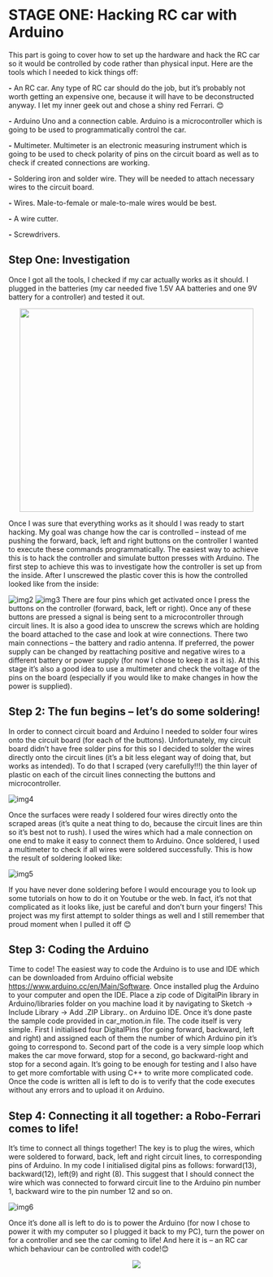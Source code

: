 [//]: # (Image References)

[image1]: ./images/img1.jpg "img1"
[image2]: ./images/img2.jpg "img2"
[image3]: ./images/img3.jpg "img3"
[image4]: ./images/img4.jpg "img4"
[image5]: ./images/img5.jpg "img5"
[image6]: ./images/img6.jpg "img6"
[image7]: ./images/car_works.gif "car_works"

# STAGE ONE: Hacking RC car with Arduino
This part is going to cover how to set up the hardware and hack the RC car so it would be controlled by code rather than physical input. Here are the tools which I needed to kick things off:


__-__ An RC car. Any type of RC car should do the job, but it’s probably not worth getting an expensive one, because it will have to be deconstructed anyway. I let my inner geek out and chose a shiny red Ferrari. 😊  

__-__ Arduino Uno and a connection cable. Arduino is a microcontroller which is going to be used to programmatically control the car. 

__-__ Multimeter. Multimeter is an electronic measuring instrument which is going to be used to check polarity of pins on the circuit board as well as to check if created connections are working.

__-__ Soldering iron and solder wire. They will be needed to attach necessary wires to the circuit board.

__-__ Wires. Male-to-female or male-to-male wires would be best.

__-__ A wire cutter.

__-__ Screwdrivers.

## Step One: Investigation

Once I got all the tools, I checked if my car actually works as it should. I plugged in the batteries (my car needed five 1.5V AA batteries and one 9V battery for a controller) and tested it out.


<p align="center">
  <img width="460" height="400" src="./images/img1.jpg">
</p>

Once I was sure that everything works as it should I was ready to start hacking. My goal was change how the car is controlled – instead of me pushing the forward, back, left and right buttons on the controller I wanted to execute these commands programmatically. The easiest way to achieve this is to hack the controller and simulate button presses with Arduino. The first step to achieve this was to investigate how the controller is set up from the inside. After I unscrewed the plastic cover this is how the controlled looked like from the inside:

![img2][image2]
![img3][image3]
There are four pins which get activated once I press the buttons on the controller (forward, back, left or right). Once any of these buttons are pressed a signal is being sent to a microcontroller through circuit lines. It is also a good idea to unscrew the screws which are holding the board attached to the case and look at wire connections. There two main connections – the battery and radio antenna. If preferred, the power supply can be changed by reattaching positive and negative wires to a different battery or power supply (for now I chose to keep it as it is). At this stage it’s also a good idea to use a multimeter and check the voltage of the pins on the board (especially if you would like to make changes in how the power is supplied).


## Step 2: The fun begins – let’s do some soldering!

In order to connect circuit board and Arduino I needed to solder four wires onto the circuit board (for each of the buttons). Unfortunately, my circuit board didn’t have free solder pins for this so I decided to solder the wires directly onto the circuit lines (it’s a bit less elegant way of doing that, but works as intended). To do that I scraped (very carefully!!!) the thin layer of plastic on each of the circuit lines connecting the buttons and microcontroller. 

![img4][image4]

Once the surfaces were ready I soldered four wires directly onto the scraped areas (it’s quite a neat thing to do, because the circuit lines are thin so it’s best not to rush). I used the wires which had a male connection on one end to make it easy to connect them to Arduino. Once soldered, I used a multimeter to check if all wires were soldered successfully. This is how the result of soldering looked like:

![img5][image5]

If you have never done soldering before I would encourage you to look up some tutorials on how to do it on Youtube or the web. In fact, it’s not that complicated as it looks like, just be careful and don’t burn your fingers! This project was my first attempt to solder things as well and I still remember that proud moment when I pulled it off 😊 

## Step 3: Coding the Arduino

Time to code! The easiest way to code the Arduino is to use and IDE which can be downloaded from Arduino official website https://www.arduino.cc/en/Main/Software. Once installed plug the Arduino to your computer and open the IDE. Place a zip code of DigitalPin library in Arduino/libraries folder on you machine load it by navigating to Sketch -> Include Library -> Add .ZIP Library.. on Arduino IDE. Once it’s done paste the sample code provided in car_motion.in file. The code itself is very simple. First I initialised four DigitalPins (for going forward, backward, left and right) and assigned each of them the number of which Arduino pin it’s going to correspond to. Second part of the code is a very simple loop which makes the car move forward, stop for a second, go backward-right and stop for a second again. It’s going to be enough for testing and I also have to get more comfortable with using C++ to write more complicated code. Once the code is written all is left to do is to verify that the code executes without any errors and to upload it on Arduino.

## Step 4: Connecting it all together: a Robo-Ferrari comes to life!

It’s time to connect all things together! The key is to plug the wires, which were soldered to forward, back, left and right circuit lines, to corresponding pins of Arduino. In my code I initialised digital pins as follows: forward(13), backward(12), left(9) and right (8). This suggest that I should connect the wire which was connected to forward circuit line to the Arduino pin number 1, backward wire to the pin number 12 and so on.

![img6][image6]

Once it’s done all is left to do is to power the Arduino (for now I chose to power it with my computer so I plugged it back to my PC), turn the power on for a controller and see the car coming to life! And here it is – an RC car which behaviour can be controlled with code!😊

<p align="center">
  <img src="./images/car_works.gif">
</p>